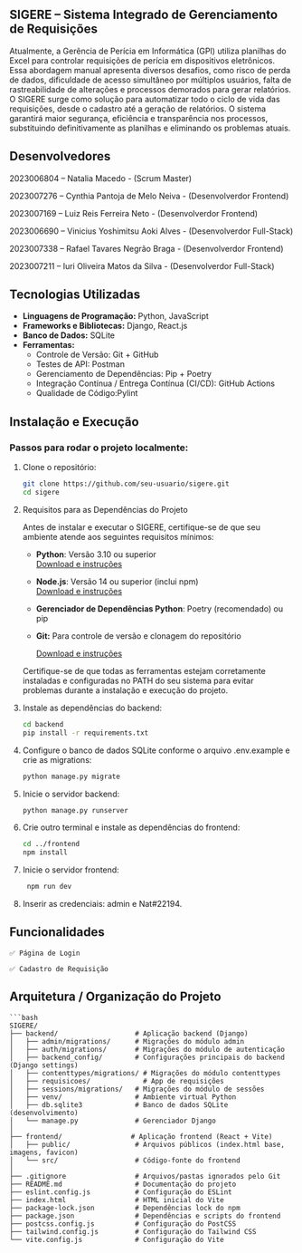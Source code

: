 ## SIGERE – Sistema Integrado de Gerenciamento de Requisições 
Atualmente, a Gerência de Perícia em Informática (GPI) utiliza planilhas do 
Excel para controlar requisições de perícia em dispositivos eletrônicos. Essa abordagem 
manual apresenta diversos desafios, como risco de perda de dados, dificuldade de 
acesso simultâneo por múltiplos usuários, falta de rastreabilidade de alterações e 
processos demorados para gerar relatórios. 
O SIGERE surge como solução para automatizar todo o ciclo de vida das requisições, 
desde o cadastro até a geração de relatórios. O sistema garantirá maior segurança, 
eficiência e transparência nos processos, substituindo definitivamente as planilhas e 
eliminando os problemas atuais.

## Desenvolvedores

2023006804 – Natalia Macedo - (Scrum Master)

2023007276 – Cynthia Pantoja de Melo Neiva - (Desenvolverdor Frontend)

2023007169 – Luiz Reis Ferreira Neto - (Desenvolverdor Frontend)

2023006690 – Vinicius Yoshimitsu Aoki Alves - (Desenvolverdor Full-Stack)

2023007338 – Rafael Tavares Negrão Braga - (Desenvolverdor Frontend)

2023007211 – Iuri Oliveira Matos da Silva - (Desenvolverdor Full-Stack)

## Tecnologias Utilizadas

- **Linguagens de Programação:** Python, JavaScript  
- **Frameworks e Bibliotecas:** Django, React.js  
- **Banco de Dados:** SQLite
- **Ferramentas:**  
  - Controle de Versão: Git + GitHub  
  - Testes de API: Postman 
  - Gerenciamento de Dependências: Pip + Poetry  
  - Integração Contínua / Entrega Contínua (CI/CD): GitHub Actions  
  - Qualidade de Código:Pylint  

## Instalação e Execução

### Passos para rodar o projeto localmente:

1. Clone o repositório:  

   ```bash
   git clone https://github.com/seu-usuario/sigere.git
   cd sigere

2. Requisitos para as Dependências do Projeto

    Antes de instalar e executar o SIGERE, certifique-se de que seu ambiente atende aos seguintes requisitos mínimos:

    - **Python**: Versão 3.10 ou superior  
    [Download e instruções](https://www.python.org/downloads/)

    - **Node.js**: Versão 14 ou superior (inclui npm)  
    [Download e instruções](https://nodejs.org/)


    - **Gerenciador de Dependências Python**: Poetry (recomendado) ou pip  

    - **Git:** Para controle de versão e clonagem do repositório
        
        [Download e instruções](https://git-scm.com/)
    
    Certifique-se de que todas as ferramentas estejam corretamente instaladas e configuradas no PATH do seu sistema para evitar problemas durante a instalação e execução do projeto.

3. Instale as dependências do backend:

    ```bash
    cd backend
    pip install -r requirements.txt

4. Configure o banco de dados SQLite conforme o arquivo .env.example e crie as migrations:

    ```bash 
    python manage.py migrate

5. Inicie o servidor backend:

    ```bash 
    python manage.py runserver

6. Crie outro terminal e instale as dependências do frontend:

    ```bash
    cd ../frontend
    npm install

7. Inicie o servidor frontend:

    ```bash 
     npm run dev

8. Inserir as credenciais: admin e Nat#22194.


## Funcionalidades 

    ✅ Página de Login

    ✅ Cadastro de Requisição

## Arquitetura / Organização do Projeto

    ```bash
    SIGERE/
    ├── backend/                   # Aplicação backend (Django)
    │   ├── admin/migrations/      # Migrações do módulo admin
    │   ├── auth/migrations/       # Migrações do módulo de autenticação
    │   ├── backend_config/        # Configurações principais do backend (Django settings)
    │   ├── contenttypes/migrations/ # Migrações do módulo contenttypes
    │   ├── requisicoes/             # App de requisições
    │   ├── sessions/migrations/   # Migrações do módulo de sessões
    │   ├── venv/                  # Ambiente virtual Python
    │   ├── db.sqlite3             # Banco de dados SQLite (desenvolvimento)
    │   └── manage.py              # Gerenciador Django
    │
    ├── frontend/                 # Aplicação frontend (React + Vite)
    │   ├── public/                # Arquivos públicos (index.html base, imagens, favicon)
    │   └── src/                   # Código-fonte do frontend
    │
    ├── .gitignore                 # Arquivos/pastas ignorados pelo Git
    ├── README.md                  # Documentação do projeto
    ├── eslint.config.js           # Configuração do ESLint
    ├── index.html                 # HTML inicial do Vite
    ├── package-lock.json          # Dependências lock do npm
    ├── package.json               # Dependências e scripts do frontend
    ├── postcss.config.js          # Configuração do PostCSS
    ├── tailwind.config.js         # Configuração do Tailwind CSS
    └── vite.config.js             # Configuração do Vite
